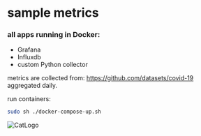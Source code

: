 # sample metrics
### all apps running in Docker:

- Grafana
- Influxdb
- custom Python collector

metrics are collected from: https://github.com/datasets/covid-19 aggregated daily.

run containers:  
```sh
sudo sh ./docker-compose-up.sh
```

![CatLogo](https://media.giphy.com/media/11quO2C07Sh2oM/giphy.gif)